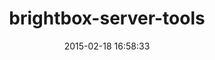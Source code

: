 ---
layout: post
title:  "brightbox-server-tools"
repo:   "brightbox/brightbox-deployment"
date:   2015-02-18 16:58:33
gemurl: http://wiki.brightbox.co.uk/docs:gemv2:start
---
